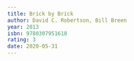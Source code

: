 ```yaml
---
title: Brick by Brick
author: David C. Robertson, Bill Breen
year: 2013
isbn: 9780307951618
rating: 3
date: 2020-05-31
---
```

